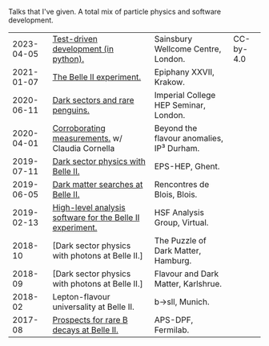 Talks that I've given. A total mix of particle physics and software development.

|          |                                                                          |                                    |           |
|----------|--------------------------------------------------------------------------|------------------------------------|-----------|
|2023-04-05| [Test-driven development (in python).](https://scnlf.me/swc-pyclub-tdd)  | Sainsbury Wellcome Centre, London. | CC-by-4.0 |
|2021-01-07| [The Belle II experiment.][epiphany-krakow]                              | Epiphany XXVII, Krakow.            |           |
|2020-06-11| [Dark sectors and rare penguins.](https://www.imperial.ac.uk/events/118463/recent-results-from-belle/) | Imperial College HEP Seminar, London. | |
|2020-04-01| [Corroborating measurements.][durham-ippp] w/ Claudia Cornella | Beyond the flavour anomalies, IP³ Durham.    |           | 
|2019-07-11| [Dark sector physics with Belle II.](https://bib-pubdb1.desy.de/record/423992/files/SCunliffe190711-EPS.pdf)  | EPS-HEP, Ghent. | |
|2019-06-05| [Dark matter searches at Belle II.][blois]                               | Rencontres de Blois, Blois.        |           |
|2019-02-13| [High-level analysis software for the Belle II experiment.][hsf-awg]     | HSF Analysis Group, Virtual.       |           |
|2018-10   | [Dark sector physics with photons at Belle II.]                          | The Puzzle of Dark Matter, Hamburg.|           |
|2018-09   | [Dark sector physics with photons at Belle II.]                          | Flavour and Dark Matter, Karlshrue.|           |
|2018-02   | Lepton-flavour universality at Belle II.                                 | b→sll, Munich.                     |           |
|2017-08   | [Prospects for rare B decays at Belle II.][aps-dpf]                      | APS-DPF, Fermilab.                 |           |

<!-- Long URLs here for a more readable table -->
[epiphany-krakow]: https://indico.cern.ch/event/934666/contributions/4154039/attachments/2167615/3658887/SCunliffe210107-Epiphany.pdf
[durham-ippp]: https://conference.ippp.dur.ac.uk/event/876/contributions/4807/attachments/3915/4482/cornella_cunliffe.pdf
[blois]: https://indico.cern.ch/event/767069/contributions/3401567/attachments/1855407/3054177/SCunliffe190605-Blois.pdf
[hsf-awg]: https://indico.cern.ch/event/789007/contributions/3317129/attachments/1795086/2926621/SCunliffe190213.pdf
[aps-dpf]: https://indico.fnal.gov/event/11999/contributions/11193/attachments/7347/9447/SCunliffe170802-dpf.pdf

 

